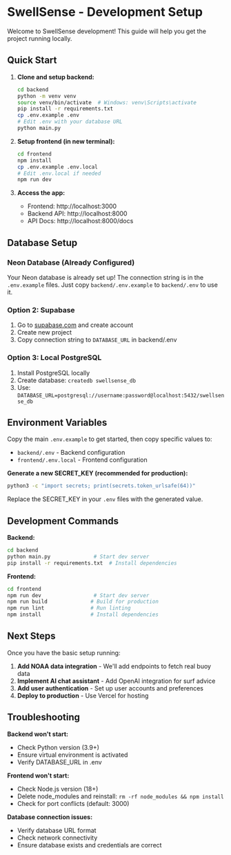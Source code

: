 # SwellSense - Development Setup

Welcome to SwellSense development! This guide will help you get the project running locally.

## Quick Start

1. **Clone and setup backend:**
   ```bash
   cd backend
   python -m venv venv
   source venv/bin/activate  # Windows: venv\Scripts\activate
   pip install -r requirements.txt
   cp .env.example .env
   # Edit .env with your database URL
   python main.py
   ```

2. **Setup frontend (in new terminal):**
   ```bash
   cd frontend
   npm install
   cp .env.example .env.local
   # Edit .env.local if needed
   npm run dev
   ```

3. **Access the app:**
   - Frontend: http://localhost:3000
   - Backend API: http://localhost:8000
   - API Docs: http://localhost:8000/docs

## Database Setup

### Neon Database (Already Configured)
Your Neon database is already set up! The connection string is in the `.env.example` files.
Just copy `backend/.env.example` to `backend/.env` to use it.

### Option 2: Supabase
1. Go to [supabase.com](https://supabase.com) and create account
2. Create new project
3. Copy connection string to `DATABASE_URL` in backend/.env

### Option 3: Local PostgreSQL
1. Install PostgreSQL locally
2. Create database: `createdb swellsense_db`
3. Use: `DATABASE_URL=postgresql://username:password@localhost:5432/swellsense_db`

## Environment Variables

Copy the main `.env.example` to get started, then copy specific values to:
- `backend/.env` - Backend configuration
- `frontend/.env.local` - Frontend configuration

**Generate a new SECRET_KEY (recommended for production):**
```bash
python3 -c "import secrets; print(secrets.token_urlsafe(64))"
```
Replace the SECRET_KEY in your `.env` files with the generated value.

## Development Commands

**Backend:**
```bash
cd backend
python main.py              # Start dev server
pip install -r requirements.txt  # Install dependencies
```

**Frontend:**
```bash
cd frontend
npm run dev                 # Start dev server
npm run build              # Build for production
npm run lint               # Run linting
npm install                # Install dependencies
```

## Next Steps

Once you have the basic setup running:

1. **Add NOAA data integration** - We'll add endpoints to fetch real buoy data
2. **Implement AI chat assistant** - Add OpenAI integration for surf advice
3. **Add user authentication** - Set up user accounts and preferences
4. **Deploy to production** - Use Vercel for hosting

## Troubleshooting

**Backend won't start:**
- Check Python version (3.9+)
- Ensure virtual environment is activated
- Verify DATABASE_URL in .env

**Frontend won't start:**
- Check Node.js version (18+)
- Delete node_modules and reinstall: `rm -rf node_modules && npm install`
- Check for port conflicts (default: 3000)

**Database connection issues:**
- Verify database URL format
- Check network connectivity
- Ensure database exists and credentials are correct